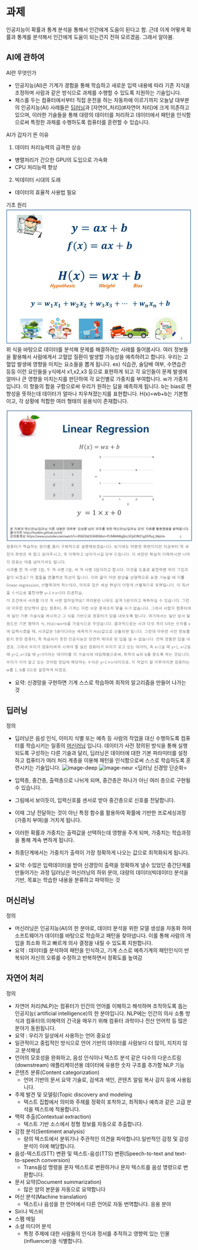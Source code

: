 
# 과제
인공지능이 확률과 통계 분석을 통해서 인간에게 도움이 된다고 함.
근데 이게 어떻게 확률과 통계를 분석해서 인간에게 도움이 되는건지 전혀 모르겠음.
그래서 알아봄.


## AI에 관하여

AI란 무엇인가
- 인공지능(AI)은 기계가 경험을 통해 학습하고 새로운 입력 내용에 따라 기존 지식을 조정하며 사람과 같은 방식으로 과제를 수행할 수 있도록 지원하는 기술입니다.
- 체스를 두는 컴퓨터에서부터 직접 운전을 하는 자동차에 이르기까지 오늘날 대부분의 인공지능(AI) 사례들은 [딥러닝](#딥러닝)과 [자연어_처리](#자연어 처리)에 크게 의존하고 있으며, 이러한 기술들을 통해 대량의 데이터를 처리하고 데이터에서 패턴을 인식함으로써 특정한 과제를 수행하도록 컴퓨터를 훈련할 수 있습니다.

AI가 갑자기 뜬 이유
1. 데이터 처리능력의 급격한 상승
- 병렬처리가 간으한 GPU의 도입으로 가속화
- CPU 처리능력 향상
2. 빅데이터 시대의 도래
- 데이터의 효율적 사용법 필요

기초 원리
![image-1](1.png)
위 식을 바탕으로 데이터를 분석해 문제를 해결하려는 사례를 들어봅시다.
여러 정보들을 활용해서 사람에게서 고혈압 질환이 발생할 가능성을 예측하려고 합니다.
우리는 고혈압 발생에 영향을 미치는 요소들을 뽑게 됩니다. ex) 식습관, 술담배 여부, 수면습관 등등
이런 요인들을 y식에서 x1,x2,x3 등으로 표현하게 되고
각 요인들이 문제 발생에 얼마나 큰 영향을 미치는지를 판단하여 각 요인별로 가중치를 부여합니다.
w가 가중치입니다.
이 항들의 합을 구함으로써 우리가 원하는 답을 예측하게 됩니다.
b는 bias로 편향성을 뜻하는데 데이터가 얼마나 치우쳐졌는지를 표현합니다.
H(x)=wb+b는 기본형이고, 각 상황에 적합한 여러 형태의 응용식이 존재합니다.

![image-2](2.png)
![image-3](3.png)


- 요약: 신경망을 구현하면 기계 스스로 학습하여 최적의 알고리즘을 만들어 나가는 것

## 딥러닝

정의
- 딥러닝은 음성 인식, 이미지 식별 또는 예측 등 사람의 작업을 대신 수행하도록 컴퓨터를 학습시키는 일종의 [머신러닝](#머신러닝) 입니다. 데이터가 사전 정의된 방식을 통해 실행되도록 구성하는 다른 기술과 달리, 딥러닝은 데이터에 대한 기본 파라미터를 설정하고 컴퓨터가 여러 처리 계층을 이용해 패턴을 인식함으로써 스스로 학습하도록 훈련시키는 기술입니다. 
![image-deep](https://t1.daumcdn.net/cfile/tistory/9945554A5AE5598A07)
![image-neur](https://t1.daumcdn.net/cfile/tistory/99AE5D4C5AE55B5D0F)
                      <딥러닝 신경망 단순화> 
- 입력층, 중간층, 출력층으로 나뉘게 되며, 중간층은 하나가 아닌 여러 층으로 구현될 수 있습니다.
- 그림에서 보이듯이, 입력신호를 센서로 받아 중간층으로 신호를 전달합니다.
- 이때 그냥 전달하는 것이 아닌 특정 함수를 활용하여 확률에 기반한 프로세싱과정(가중치 부여)을 거치게 됩니다.
- 이러한 확률과 가중치는 출력값을 선택하는데 영향을 주게 되며, 가중치는 학습과정을 통해 계속 변하게 됩니다.
- 최종단계에서는 가중치가 출력이 가장 정확하게 나오는 값으로 최적화되게 됩니다.

- 요약: 수많은 입력데이터을 받아 신경망이 출력을 정확하게 낼수 있었던 중간단계를 만들어가는 과정
        딥러닝은 머신러닝의 하위 분야, 대량의 데이터(빅데이터) 분석을 기반, 목표는 학습한 내용을 분류하고 파악하는 것


## 머신러닝
정의
- 머신러닝은 인공지능(AI)의 한 분야로, 데이터 분석을 위한 모델 생성을 자동화 하여 소프트웨어가 데이터를 바탕으로 학습하고 패턴을 찾아냅니다. 이를 통해 사람의 개입을 최소화 하고 빠르게 의사 결정을 내릴 수 있도록 지원합니다.
- 요약 : 데이터를 분석하여 패턴을 인식하고, 기계 스스로 예측기계의 패턴인식이 반복되어 자신의 오류를 수정하고 반복하면서 정확도를 높여감

## 자연어 처리 
정의
- 자연어 처리(NLP)는 컴퓨터가 인간의 언어를 이해하고 해석하며 조작하도록 돕는 인공지능( artificial intelligence)의 한 분야입니다. NLP에는 인간의 의사 소통 방식과 컴퓨터의.이해력의 간극을 메우기 위해 컴퓨터 과학이나 전산 언어학 등 많은 분야가 동원됩니다.
- 요약 : 우리가 일상에서 사용하는 언어
중요성
- 일관적이고 중립적인 방식으로 언어 기반의 데이터를 사람보다 더 많이, 지치지 않고 분석해냄
- 언어의 모호성을 완화하고, 음성 인식이나 텍스트 분석 같은 다수의 다운스트림(downstream) 애플리케이션용 데이터에 유용한 숫자 구조를 추가함
NLP 기능
- 콘텐츠 분류(Content categorization)
    - 언어 기반의 문서 요약 기술로, 검색과 색인, 콘텐츠 알림 복사 감지 등에 사용됩니다.
- 주제 발견 및 모델링(Topic discovery and modeling
    - 텍스트 집합에서 의미와 주제를 정확히 포착하고, 최적화나 예측과 같은 고급 분석을 텍스트에 적용합니다.
- 맥락 추출(Contextual extraction)
    - 텍스트 기반 소스에서 정형 정보를 자동으로 추출합니다.
- 감정 분석(Sentiment analysis)
    - 량의 텍스트에서 분위기나 주관적인 의견을 파악합니다.일반적인 감정 및 감성 분석이 이에 해당합니다. 
- 음성-텍스트(STT) 변환 및 텍스트-음성(TTS) 변환(Speech-to-text and text-to-speech conversion)
    - Trans음성 명령을 문자 텍스트로 변환하거나 문자 텍스트를 음성 명령으로 변환합니다.
- 문서 요약(Document summarization)
    - 많은 양의 본문을 자동으로 요약합니다
- 머신 분석(Machine translation)
    - 텍스트나 음성을 한 언어에서 다른 언어로 자동 번역합니다.
응용 분야
- Siri나 빅스비
- 스팸 메일
- 소셜 미디어 분석 
    - 특정 주제에 대한 사람들의 인식과 정서를 추적하고 영향력 있는 인물(influencer)을 식별합니다.
